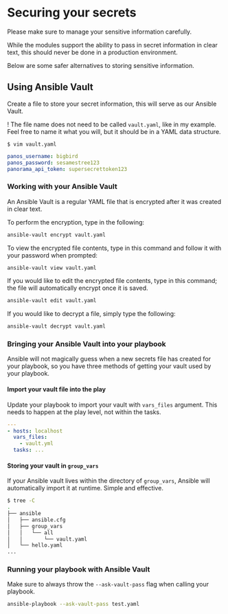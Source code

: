 # Securing your secrets

Please make sure to manage your sensitive information carefully.

While the modules support the ability to pass in secret information in clear text, this should never be done in a production environment.

Below are some safer alternatives to storing sensitive information.

## Using Ansible Vault

Create a file to store your secret information, this will serve as our Ansible Vault.

! The file name does not need to be called `vault.yaml`, like in my example. Feel free to name it what you will, but it should be in a YAML data structure.

`$ vim vault.yaml`

```yaml
panos_username: bigbird
panos_password: sesamestree123
panorama_api_token: supersecrettoken123
```

### Working with your Ansible Vault

An Ansible Vault is a regular YAML file that is encrypted after it was created in clear text.

To perform the encryption, type in the following:

```bash
ansible-vault encrypt vault.yaml
```

To view the encrypted file contents, type in this command and follow it with your password when prompted:

```bash
ansible-vault view vault.yaml
```

If you would like to edit the encrypted file contents, type in this command; the file will automatically encrypt once it is saved.

```bash
ansible-vault edit vault.yaml
```

If you would like to decrypt a file, simply type the following:

```bash
ansible-vault decrypt vault.yaml
```

### Bringing your Ansible Vault into your playbook

Ansible will not magically guess when a new secrets file has created for your playbook, so you have three methods of getting your vault used by your playbook.

#### Import your vault file into the play

Update your playbook to import your vault with `vars_files` argument. This needs to happen at the play level, not within the tasks.

```yaml
---
- hosts: localhost
  vars_files:
    - vault.yml
  tasks: ...
```

#### Storing your vault in `group_vars`

If your Ansible vault lives within the directory of `group_vars`, Ansible will automatically import it at runtime. Simple and effective.

```bash
$ tree -C
.
├── ansible
│   ├── ansible.cfg
│   ├── group_vars
│   │   └── all
│   │       └── vault.yaml
│   └── hello.yaml
...
```

### Running your playbook with Ansible Vault

Make sure to always throw the `--ask-vault-pass` flag when calling your playbook.

```bash
ansible-playbook --ask-vault-pass test.yaml
```

